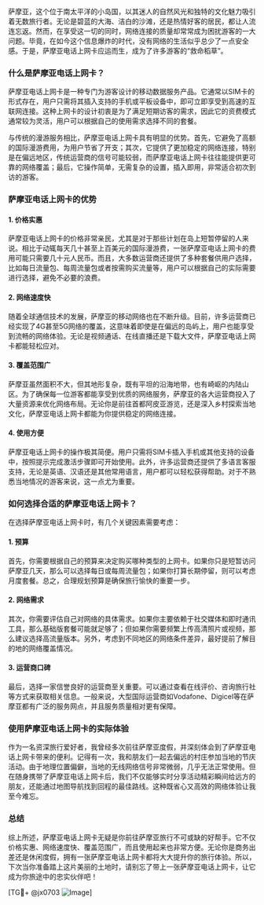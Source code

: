 萨摩亚，这个位于南太平洋的小岛国，以其迷人的自然风光和独特的文化魅力吸引着无数旅行者。无论是碧蓝的大海、洁白的沙滩，还是热情好客的居民，都让人流连忘返。然而，在享受这一切的同时，网络连接的质量却常常成为困扰游客的一大问题。毕竟，在如今这个信息爆炸的时代，没有网络的生活似乎总少了一点安全感。于是，萨摩亚电话上网卡应运而生，成为了许多游客的“救命稻草”。

### 什么是萨摩亚电话上网卡？

萨摩亚电话上网卡是一种专门为游客设计的移动数据服务产品。它通常以SIM卡的形式存在，用户只需将其插入支持的手机或平板设备中，即可立即享受到高速的互联网连接。这种上网卡的设计初衷是为了满足短期访客的需求，因此它的资费模式通常较为灵活，用户可以根据自己的使用需求选择不同的套餐。

与传统的漫游服务相比，萨摩亚电话上网卡具有明显的优势。首先，它避免了高额的国际漫游费用，为用户节省了开支；其次，它提供了更加稳定的网络连接，特别是在偏远地区，传统运营商的信号可能较弱，而萨摩亚电话上网卡往往能提供更可靠的网络覆盖；最后，它操作简单，无需复杂的设置，插入即用，非常适合初次到访的游客。

### 萨摩亚电话上网卡的优势

#### 1. **价格实惠**
萨摩亚电话上网卡的价格非常亲民，尤其是对于那些计划在岛上短暂停留的人来说。相比于动辄每天几十甚至上百美元的国际漫游费，一张萨摩亚电话上网卡的费用可能只需要几十元人民币。而且，大多数运营商还提供了多种套餐供用户选择，比如每日流量包、每周流量包或者按需购买流量等，用户可以根据自己的实际需要进行选择，避免不必要的浪费。

#### 2. **网络速度快**
随着全球通信技术的发展，萨摩亚的移动网络也在不断升级。目前，许多运营商已经实现了4G甚至5G网络的覆盖，这意味着即使是在偏远的岛屿上，用户也能享受到流畅的网络体验。无论是视频通话、在线直播还是下载大文件，萨摩亚电话上网卡都能轻松应对。

#### 3. **覆盖范围广**
萨摩亚虽然面积不大，但其地形复杂，既有平坦的沿海地带，也有崎岖的内陆山区。为了确保每一位游客都能享受到优质的网络服务，萨摩亚的各大运营商投入了大量资源来优化网络布局。无论你是前往首都阿皮亚游览，还是深入乡村探索当地文化，萨摩亚电话上网卡都能为你提供稳定的网络连接。

#### 4. **使用方便**
萨摩亚电话上网卡的操作极其简便。用户只需将SIM卡插入手机或其他支持的设备中，按照提示完成激活步骤即可开始使用。此外，许多运营商还提供了多语言客服支持，无论是英语、汉语还是其他常用语言，用户都可以轻松获得帮助。对于不熟悉当地情况的游客来说，这一点尤为重要。

### 如何选择合适的萨摩亚电话上网卡？

在选择萨摩亚电话上网卡时，有几个关键因素需要考虑：

#### 1. **预算**
首先，你需要根据自己的预算来决定购买哪种类型的上网卡。如果你只是短暂访问萨摩亚几天，那么可以选择每日或每周流量包；如果你打算长期停留，则可以考虑月度套餐。总之，合理规划预算是确保旅行愉快的重要一步。

#### 2. **网络需求**
其次，你需要评估自己对网络的具体需求。如果你主要依赖于社交媒体和即时通讯工具，那么基础版套餐可能就足够了；但如果你需要频繁上传高清照片或视频，那么建议选择高流量版本。另外，考虑到不同地区的网络条件差异，最好提前了解目的地的网络覆盖情况。

#### 3. **运营商口碑**
最后，选择一家信誉良好的运营商至关重要。可以通过查看在线评价、咨询旅行社等方式来获取相关信息。一般来说，大型国际运营商如Vodafone、Digicel等在萨摩亚都有广泛的服务网点，并且服务质量相对更有保障。

### 使用萨摩亚电话上网卡的实际体验

作为一名资深旅行爱好者，我曾经多次前往萨摩亚度假，并深刻体会到了萨摩亚电话上网卡带来的便利。记得有一次，我和朋友们一起去偏远的村庄参加当地的节庆活动。由于地理位置偏僻，当地的无线网络信号非常微弱，几乎无法正常使用。但在随身携带了萨摩亚电话上网卡后，我们不仅能够实时分享活动精彩瞬间给远方的朋友，还能通过地图导航找到回程的最佳路线。这种既省心又高效的网络体验让我至今难忘。

### 总结

综上所述，萨摩亚电话上网卡无疑是你前往萨摩亚旅行不可或缺的好帮手。它不仅价格实惠、网络速度快、覆盖范围广，而且使用起来也非常方便。无论你是商务出差还是休闲度假，拥有一张萨摩亚电话上网卡都将大大提升你的旅行体验。所以，下次当你准备踏上这片美丽的土地时，请别忘了带上一张萨摩亚电话上网卡，让它成为你旅途中的忠实伙伴吧！

[TG💪+ @jx0703 ![Image](https://github.com/user-attachments/assets/dbca1d08-cadb-493c-b0ec-ad6f7a83f270)]